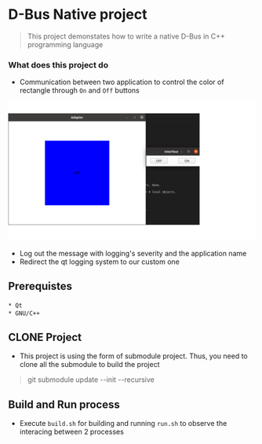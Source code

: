 # D-Bus Native project
>This project demonstates how to write a native D-Bus in C++ programming language

### What does this project do
* Communication between two application to control the color of rectangle through `On` and `Off` buttons

![The communication between 2 applications](docs/assets/Image.png)

* Log out the message with logging's severity and the application name
* Redirect the qt logging system to our custom one

## Prerequistes
    * Qt 
    * GNU/C++
## CLONE Project
* This project is using the form of submodule project. Thus, you need to clone all the submodule to build the project
> git submodule update --init --recursive
## Build and Run process
* Execute  `build.sh` for building and running `run.sh` to observe the interacing between 2 processes